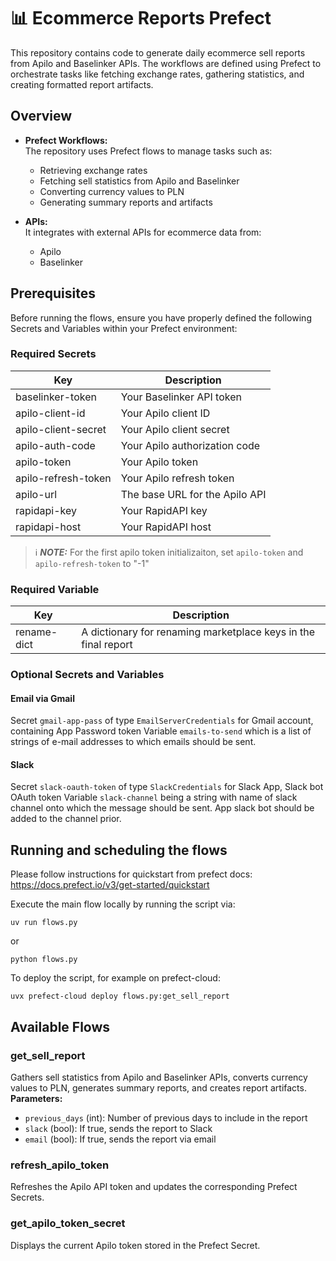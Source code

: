# 📊 Ecommerce Reports Prefect

This repository contains code to generate daily ecommerce sell reports from Apilo and Baselinker APIs. The workflows are defined using Prefect to orchestrate tasks like fetching exchange rates, gathering statistics, and creating formatted report artifacts.

## Overview

- **Prefect Workflows:**  
  The repository uses Prefect flows to manage tasks such as:
  - Retrieving exchange rates
  - Fetching sell statistics from Apilo and Baselinker
  - Converting currency values to PLN
  - Generating summary reports and artifacts

- **APIs:**  
  It integrates with external APIs for ecommerce data from:
  - Apilo
  - Baselinker

## Prerequisites

Before running the flows, ensure you have properly defined the following Secrets and Variables within your Prefect environment:

### Required Secrets

| Key                  | Description                         |
|----------------------|-------------------------------------|
| baselinker-token     | Your Baselinker API token           |
| apilo-client-id      | Your Apilo client ID                |
| apilo-client-secret  | Your Apilo client secret            |
| apilo-auth-code      | Your Apilo authorization code       |
| apilo-token          | Your Apilo token                    |
| apilo-refresh-token  | Your Apilo refresh token            |
| apilo-url            | The base URL for the Apilo API      |
| rapidapi-key         | Your RapidAPI key                   |
| rapidapi-host        | Your RapidAPI host                  |

> ℹ️ **_NOTE:_**  For the first apilo token initializaiton, set `apilo-token` and `apilo-refresh-token` to "-1"

### Required Variable

| Key         | Description                                                    |
|-------------|----------------------------------------------------------------|
| rename-dict | A dictionary for renaming marketplace keys in the final report |

### Optional Secrets and Variables

#### Email via Gmail

Secret `gmail-app-pass` of type `EmailServerCredentials` for Gmail account, containing App Password token
Variable `emails-to-send` which is a list of strings of e-mail addresses to which emails should be sent.

#### Slack

Secret `slack-oauth-token` of type `SlackCredentials` for Slack App, Slack bot OAuth token
Variable `slack-channel` being a string with name of slack channel onto which the message should be sent. App slack bot should be added to the channel prior.

## Running and scheduling the flows

Please follow instructions for quickstart from prefect docs: https://docs.prefect.io/v3/get-started/quickstart


Execute the main flow locally by running the script via:
```
uv run flows.py
```
or 
```
python flows.py
```

To deploy the script, for example on prefect-cloud: 
```
uvx prefect-cloud deploy flows.py:get_sell_report
```

## Available Flows

### **get_sell_report**  
Gathers sell statistics from Apilo and Baselinker APIs, converts currency values to PLN, generates summary reports, and creates report artifacts.  
**Parameters:**  
- `previous_days` (int): Number of previous days to include in the report  
- `slack` (bool): If true, sends the report to Slack  
- `email` (bool): If true, sends the report via email

### **refresh_apilo_token**  
Refreshes the Apilo API token and updates the corresponding Prefect Secrets.  

### **get_apilo_token_secret**  
Displays the current Apilo token stored in the Prefect Secret.  
